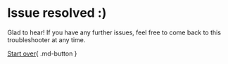 # Issue resolved :)

Glad to hear! If you have any further issues, feel free to come back to this troubleshooter at any time.

[Start over](/){ .md-button }